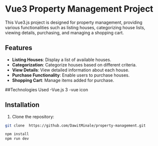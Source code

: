 # Vue3 Property Management Project

This Vue3.js project is designed for property management, providing various functionalities such as listing houses, categorizing house lists, viewing details, purchasing, and managing a shopping cart.

## Features

- **Listing Houses**: Display a list of available houses.
- **Categorization**: Categorize houses based on different criteria.
- **View Details**: View detailed information about each house.
- **Purchase Functionality**: Enable users to purchase houses.
- **Shopping Cart**: Manage items added for purchase.


##Technologies Used
-Vue.js 3
-vue icon

## Installation

1. Clone the repository:

```bash
git clone  https://github.com/DawitMinale/property-management.git

npm install
npm run dev


